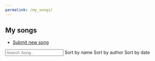 ```yaml
---
permalink: /my_songs/
---
```


<section id="banner">
	<h2>My songs</h2>
		<ul class="actions vertical">
		<li><a class="button special icon fa-upload big" id="uploadSongBtn" href="{{'/songs/new' | absolute_url}}">Submit new song</a></li>
	</ul>
</section>
<section id="one" class="wrapper style2">
	<div class="container">
		<div id="songList">
			<div id="searchOptions">
			<input class="search" placeholder="Search Song.."/>
			<span class="sort button small" data-sort="name">Sort by name</span>
			<span class="sort button small" data-sort="author">Sort by author</span>
			<span class="sort button small" data-sort="date">Sort by date</span>
		</div>
			<ul class="list">
			</ul>
			<ul class="pagination"></ul>
			<div id="noSongsText" style="display:none;"><h1 class="text-center"> You have no songs :( </h1></div>
		</div>
		<!-- List item template -->
		<div style="display:none;">
			<li id="song-item" class="row songItem">
				<p class="id" style="display:none;"></p>
				<div class="col-sm">
					<strong>Name</strong> 	<p class="name"></p>
				</div>
				<div class="col-sm">
					<strong>Original author</strong> <p class="original_author"></p>
				</div>
				<div class="col-sm">
					<strong>Date</strong> 	<p class="date"></p>
				</div>
				<div class="col-sm">
					<strong>Download</strong> <p><a class="download icon fa-download"></a></p>
				</div>
                <div class="col-sm">
					<strong>Edit</strong> <p><a class="update icon fa-pencil"></a></p>
				</div>
                <div class="col-sm">
					<strong>Delete</strong> <p><a class="delete icon fa-trash" href="javascript:void(0);"></a></p>
				</div>
                <div class="col-sm">
					<strong>Status</strong> <p><a class="status"></a></p>
				</div>
			</li>
		</div>
		<script src="{{ '/assets/js/my_songs.js' | absolute_url}}"></script>
	</div>
</section>